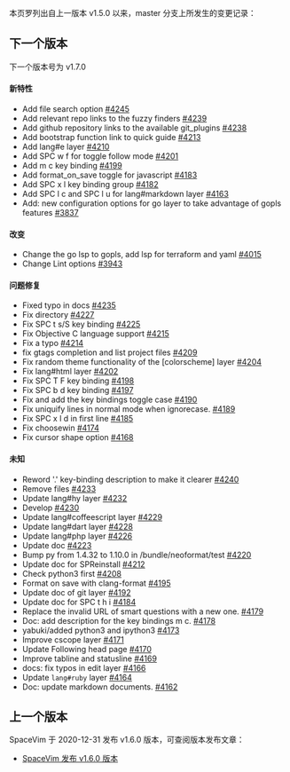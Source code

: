 本页罗列出自上一版本 v1.5.0 以来，master 分支上所发生的变更记录：

## 下一个版本

下一个版本号为 v1.7.0

<!-- call SpaceVim#dev#followHEAD#update('cn') -->
<!-- SpaceVim follow HEAD en start -->

#### 新特性

- Add file search option [#4245](https://github.com/SpaceVim/SpaceVim/pull/4245)
- Add relevant repo links to the fuzzy finders [#4239](https://github.com/SpaceVim/SpaceVim/pull/4239)
- Add github repository links to the available git_plugins [#4238](https://github.com/SpaceVim/SpaceVim/pull/4238)
- Add bootstrap function link to quick guide [#4213](https://github.com/SpaceVim/SpaceVim/pull/4213)
- Add lang#e layer [#4210](https://github.com/SpaceVim/SpaceVim/pull/4210)
- Add SPC w f for toggle follow mode [#4201](https://github.com/SpaceVim/SpaceVim/pull/4201)
- Add m c key binding [#4199](https://github.com/SpaceVim/SpaceVim/pull/4199)
- Add format_on_save toggle for javascript [#4183](https://github.com/SpaceVim/SpaceVim/pull/4183)
- Add SPC x l key binding group [#4182](https://github.com/SpaceVim/SpaceVim/pull/4182)
- Add SPC l c and SPC l u for lang#markdown layer [#4163](https://github.com/SpaceVim/SpaceVim/pull/4163)
- Add: new configuration options for go layer to take advantage of gopls features [#3837](https://github.com/SpaceVim/SpaceVim/pull/3837)

#### 改变

- Change the go lsp to gopls, add lsp for terraform and yaml [#4015](https://github.com/SpaceVim/SpaceVim/pull/4015)
- Change Lint options [#3943](https://github.com/SpaceVim/SpaceVim/pull/3943)

#### 问题修复

- Fixed typo in docs [#4235](https://github.com/SpaceVim/SpaceVim/pull/4235)
- Fix directory [#4227](https://github.com/SpaceVim/SpaceVim/pull/4227)
- Fix SPC t s/S key binding [#4225](https://github.com/SpaceVim/SpaceVim/pull/4225)
- Fix Objective C language support [#4215](https://github.com/SpaceVim/SpaceVim/pull/4215)
- Fix a typo [#4214](https://github.com/SpaceVim/SpaceVim/pull/4214)
- fix gtags completion and list project files [#4209](https://github.com/SpaceVim/SpaceVim/pull/4209)
- Fix random theme functionality of the [colorscheme] layer [#4204](https://github.com/SpaceVim/SpaceVim/pull/4204)
- Fix lang#html layer [#4202](https://github.com/SpaceVim/SpaceVim/pull/4202)
- Fix SPC T F key binding [#4198](https://github.com/SpaceVim/SpaceVim/pull/4198)
- Fix SPC b d key binding [#4197](https://github.com/SpaceVim/SpaceVim/pull/4197)
- Fix and add the key bindings toggle case [#4190](https://github.com/SpaceVim/SpaceVim/pull/4190)
- Fix uniquify lines in normal mode when ignorecase. [#4189](https://github.com/SpaceVim/SpaceVim/pull/4189)
- Fix SPC x l d in first line [#4185](https://github.com/SpaceVim/SpaceVim/pull/4185)
- Fix choosewin [#4174](https://github.com/SpaceVim/SpaceVim/pull/4174)
- Fix cursor shape option [#4168](https://github.com/SpaceVim/SpaceVim/pull/4168)

#### 未知

- Reword '.' key-binding description to make it clearer [#4240](https://github.com/SpaceVim/SpaceVim/pull/4240)
- Remove files [#4233](https://github.com/SpaceVim/SpaceVim/pull/4233)
- Update lang#hy layer [#4232](https://github.com/SpaceVim/SpaceVim/pull/4232)
- Develop [#4230](https://github.com/SpaceVim/SpaceVim/pull/4230)
- Update lang#coffeescript layer [#4229](https://github.com/SpaceVim/SpaceVim/pull/4229)
- Update lang#dart layer [#4228](https://github.com/SpaceVim/SpaceVim/pull/4228)
- Update lang#php layer [#4226](https://github.com/SpaceVim/SpaceVim/pull/4226)
- Update doc [#4223](https://github.com/SpaceVim/SpaceVim/pull/4223)
- Bump py from 1.4.32 to 1.10.0 in /bundle/neoformat/test [#4220](https://github.com/SpaceVim/SpaceVim/pull/4220)
- Update doc for SPReinstall [#4212](https://github.com/SpaceVim/SpaceVim/pull/4212)
- Check python3 first [#4208](https://github.com/SpaceVim/SpaceVim/pull/4208)
- Format on save with clang-format [#4195](https://github.com/SpaceVim/SpaceVim/pull/4195)
- Update doc of git layer [#4192](https://github.com/SpaceVim/SpaceVim/pull/4192)
- Update doc for SPC t h i [#4184](https://github.com/SpaceVim/SpaceVim/pull/4184)
- Replace the invalid URL of smart questions with a new one. [#4179](https://github.com/SpaceVim/SpaceVim/pull/4179)
- Doc: add description for the key bindings m c. [#4178](https://github.com/SpaceVim/SpaceVim/pull/4178)
- yabuki/added python3 and ipython3 [#4173](https://github.com/SpaceVim/SpaceVim/pull/4173)
- Improve cscope layer [#4171](https://github.com/SpaceVim/SpaceVim/pull/4171)
- Update Following head page [#4170](https://github.com/SpaceVim/SpaceVim/pull/4170)
- Improve tabline and statusline [#4169](https://github.com/SpaceVim/SpaceVim/pull/4169)
- docs: fix typos in edit layer [#4166](https://github.com/SpaceVim/SpaceVim/pull/4166)
- Update `lang#ruby` layer [#4164](https://github.com/SpaceVim/SpaceVim/pull/4164)
- Doc: update markdown documents. [#4162](https://github.com/SpaceVim/SpaceVim/pull/4162)

<!-- SpaceVim follow HEAD en end -->

## 上一个版本

SpaceVim 于 2020-12-31 发布 v1.6.0 版本，可查阅版本发布文章：

- [SpaceVim 发布 v1.6.0 版本](https://spacevim.org/SpaceVim-release-v1.6.0/)
